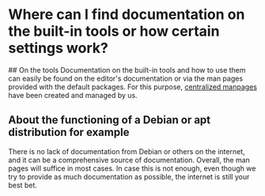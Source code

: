 # Where can I find documentation on the built-in tools or how certain settings work?

## On the tools
Documentation on the built-in tools and how to use them can easily be found on the editor's documentation or via the man pages provided with the default packages. 
For this purpose, [centralized manpages](https://kaisenlinux.org/manpages/) have been created and managed by us.

## About the functioning of a Debian or apt distribution for example
There is no lack of documentation from Debian or others on the internet, and it can be a comprehensive source of documentation. 
Overall, the man pages will suffice in most cases. In case this is not enough, even though we try to provide as much documentation as possible, the internet is still your best bet.